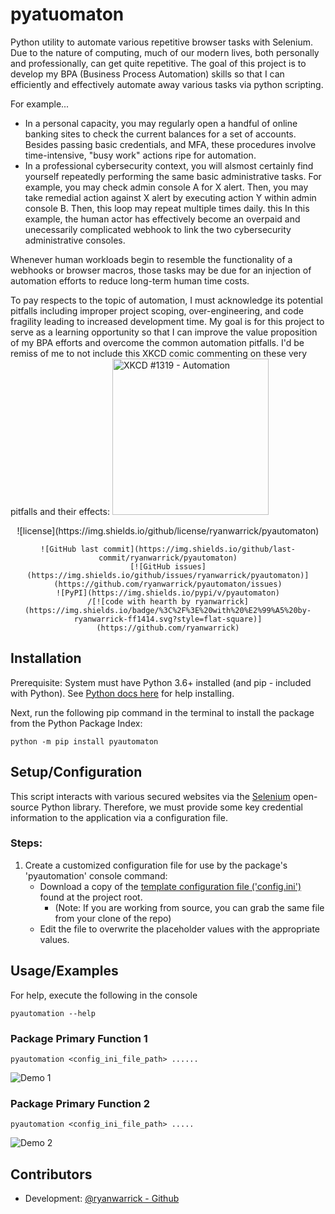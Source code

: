 <!--
# <img alt="pyautomation logo" src="https://github.com/ryanwarrick/pyautomaton/blob/master/docs/images/pyautomaton.png?raw=true" height="100">
-->
    
# pyatuomaton

Python utility to automate various repetitive browser tasks with Selenium. Due to the nature of computing, much of our modern lives, both personally and professionally, can get quite repetitive. The goal of this project is to develop my BPA (Business Process Automation) skills so that I can efficiently and effectively automate away various tasks via python scripting.

For example...
* In a personal capacity, you may regularly open a handful of online banking sites to check the current balances for a set of accounts. Besides passing basic credentials, and MFA, these procedures involve time-intensive, "busy work" actions ripe for automation.
* In a professional cybersecurity context, you will alsmost certainly find yourself repeatedly performing the same basic administrative tasks. For example, you may check admin console A for X alert. Then, you may take remedial action against X alert by executing action Y within admin console B. Then, this loop may repeat multiple times daily. this In this example, the human actor has effectively become an overpaid and unecessarily complicated webhook to link the two cybersecurity administrative consoles.

Whenever human workloads begin to resemble the functionality of a webhooks or browser macros, those tasks may be due for an injection of automation efforts to reduce long-term human time costs.

To pay respects to the topic of automation, I must acknowledge its potential pitfalls including improper project scoping, over-engineering, and code fragility leading to increased development time. My goal is for this project to serve as a learning opportunity so that I can improve the value proposition of my BPA efforts and overcome the common automation pitfalls. I'd be  remiss of me to not include this XKCD comic commenting on these very pitfalls and their effects:
<img alt="XKCD #1319 - Automation" src="https://imgs.xkcd.com/comics/automation.png" height="250">


<div align="center">
    ![license](https://img.shields.io/github/license/ryanwarrick/pyautomaton)
    
    ![GitHub last commit](https://img.shields.io/github/last-commit/ryanwarrick/pyautomaton)
    [![GitHub issues](https://img.shields.io/github/issues/ryanwarrick/pyautomaton)](https://github.com/ryanwarrick/pyautomaton/issues)
    ![PyPI](https://img.shields.io/pypi/v/pyautomaton)
    /[![code with hearth by ryanwarrick](https://img.shields.io/badge/%3C%2F%3E%20with%20%E2%99%A5%20by-ryanwarrick-ff1414.svg?style=flat-square)](https://github.com/ryanwarrick)
</div>
  
## Installation

Prerequisite: System must have Python 3.6+ installed (and pip - included with Python). See [Python docs here](https://wiki.python.org/moin/BeginnersGuide/Download) for help installing.

Next, run the following pip command in the terminal to install the package from the Python Package Index:
```
python -m pip install pyautomaton
```

<!--See gif illustrating pip install of the package:
![Install Demo](docs/images/install_demo.gif)
-->

## Setup/Configuration

This script interacts with various secured websites via the [Selenium](https://github.com/SeleniumHQ/selenium) open-source Python library. Therefore, we must provide some key credential information to the application via a configuration file.

### Steps: 
1) Create a customized configuration file for use by the package's 'pyautomation' console command:
    * Download a copy of the [template configuration file ('config.ini') ](https://github.com/ryanwarrick/pyautomation/blob/master/config.ini) found  at the project root.
        * (Note: If you are working from source, you can grab the same file from your clone of the repo)
    * Edit the file to overwrite the placeholder values with the appropriate values.

<!--	
See example below...

```
[DEFAULT]
email = ABCDEFGHI
username = XYZJKL
```
-->

## Usage/Examples

For help, execute the following in the console
```
pyautomation --help
```
### Package Primary Function 1
```
pyautomation <config_ini_file_path> ......
```
![Demo 1](docs/images/demo_1.gif)

### Package Primary Function 2
```
pyautomation <config_ini_file_path> .....
```
![Demo 2](docs/images/demo_2.gif)

  
## Contributors

- Development: [@ryanwarrick - Github](https://www.github.com/ryanwarrick)